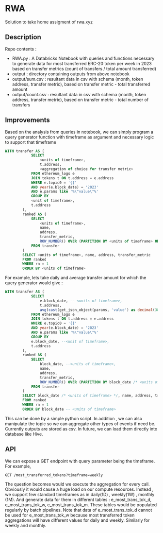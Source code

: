 # RWA
Solution to take home assigment of rwa.xyz

## Description
Repo contents : 
- RWA.py : A Databricks Notebook with queries and functions necessary to generate data for most transferred ERC-20 token per week in 2023 based on transfer metrics (count of transfers / total amount transferred)
- output : directory containing outputs from above notebook
-  output/sum.csv : resultant data in csv with schema (month, token address, transfer metric),  based on transfer metric - total transferred amount 
-  output/count.csv : resultant data in csv with schema (month, token address, transfer metric),  based on transfer metric - total number of transfers 

## Improvements

Based on the analysis from queries in notebook, we can simply program a query generator function with timeframe as argument and necessary logic to support that timeframe

```sql
WITH transfer AS (
            SELECT 
                <units of timeframe>,
                t.address, 
                <aggregation of choice for transfer metric>
            FROM ethereum_logs e
            JOIN tokens t ON t.address = e.address
            WHERE e.topic0 = '{}' 
            AND year(e.block_date) = '2023' 
            AND e.params like '%\"value\"%'
            GROUP BY 
            <unit of timeframe>,
            t.address
        ),
        ranked AS (
            SELECT 
                <units of timeframe>,
                name, 
                address, 
                transfer_metric,
                ROW_NUMBER() OVER (PARTITION BY <units of timeframe> ORDER BY transfer_metric DESC) AS rn
            FROM transfer
        )
        SELECT <units of timeframe>, name, address, transfer_metric
        FROM ranked
        WHERE rn = 1 
        ORDER BY <units of timeframe>
```

For example, lets take daily and average transfer amount for which the query generator would give : 

```sql
WITH transfer AS (
            SELECT 
                e.block_date, -- <units of timeframe>,
                t.address, 
                avg(cast(get_json_object(params, 'value') as decimal(38,2)) as transfer_metric -- <aggregation of choice for transfer metric>
            FROM ethereum_logs e
            JOIN tokens t ON t.address = e.address
            WHERE e.topic0 = '{}' 
            AND year(e.block_date) = '2023' 
            AND e.params like '%\"value\"%'
            GROUP BY 
            e.block_date, --<unit of timeframe>,
            t.address
        ),
        ranked AS (
            SELECT 
                block_date, --<units of timeframe>,
                name, 
                address, 
                transfer_metric,
                ROW_NUMBER() OVER (PARTITION BY block_date /* <units of timeframe> */ ORDER BY transfer_metric DESC) AS rn
            FROM transfer
        )
        SELECT block_date /* <units of timeframe> */, name, address, transfer_metric
        FROM ranked
        WHERE rn = 1 
        ORDER BY block_date -- <units of timeframe>
```

This can be done by a simple python script. 
In addition , we can also manipulate the  topic so we can aggregate other types of events if need be.
Currently outputs are stored as csv. In future, we can load them directly into database like Hive.


## API

We can expose a GET endpoint with query parameter being the timeframe.
For example, 
```
GET /most_transferred_tokens?timeframe=weekly
```
The question becomes would we execute the aggregation for every call. 
Obviously it would cause a huge load on our compute resources.
Instead , we support few standard timeframes as in daily(1D) , weekly(1W) , monthly (1M).
And generate data for them in different tables : e_most_trans_tok_d,  e_most_trans_tok_w,  e_most_trans_tok_m.
These tables would be populated regularly by batch pipelines.
Note that data of e_most_trans_tok_d cannot be used for e_most_trans_tok_w because most transferred token aggregations will have different values for daily and weekly.
Similarly for weekly and monthly.
